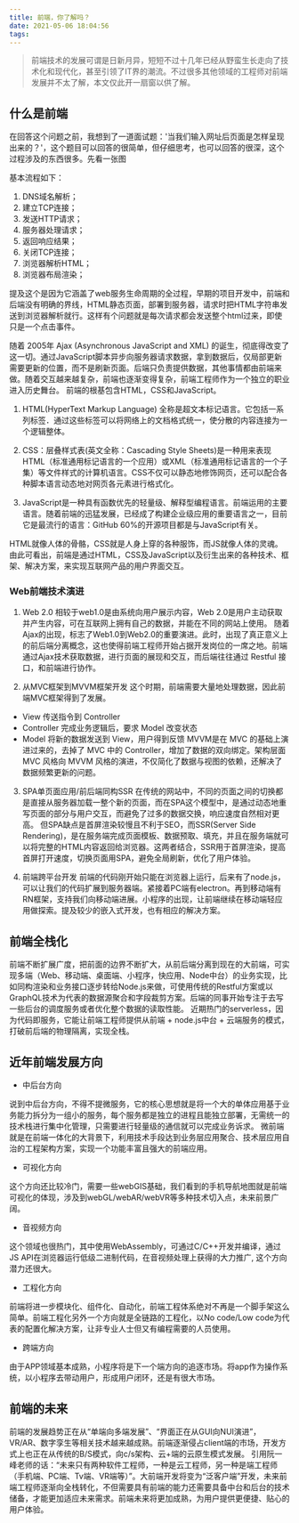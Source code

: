 ```yaml
---
title: 前端，你了解吗？
date: 2021-05-06 18:04:56
tags:
---
```


> 前端技术的发展可谓是日新月异，短短不过十几年已经从野蛮生长走向了技术化和现代化，甚至引领了IT界的潮流。不过很多其他领域的工程师对前端发展并不太了解，本文仅此开一扇窗以供了解。
## 什么是前端
在回答这个问题之前，我想到了一道面试题：'当我们输入网址后页面是怎样呈现出来的？'，这个题目可以回答的很简单，但仔细思考，也可以回答的很深，这个过程涉及的东西很多。先看一张图

基本流程如下：
1. DNS域名解析；
2. 建立TCP连接；
3. 发送HTTP请求；
4. 服务器处理请求；
5. 返回响应结果；
6. 关闭TCP连接；
7. 浏览器解析HTML；
8. 浏览器布局渲染；

提及这个是因为它涵盖了web服务生命周期的全过程，早期的项目开发中，前端和后端没有明确的界线，HTML静态页面，部署到服务器，请求时把HTML字符串发送到浏览器解析就行。这样有个问题就是每次请求都会发送整个html过来，即使只是一个点击事件。

随着 2005年 Ajax (Asynchronous JavaScript and XML) 的诞生，彻底得改变了这一切。通过JavaScript脚本异步向服务器请求数据，拿到数据后，仅局部更新需要更新的位置，而不是刷新页面。后端只负责提供数据，其他事情都由前端来做。随着交互越来越复杂，前端也逐渐变得复杂，前端工程师作为一个独立的职业进入历史舞台。
前端的根基包含HTML，CSS和JavaScript。
1. HTML(HyperText Markup Language) 全称是超文本标记语言。它包括一系列标签．通过这些标签可以将网络上的文档格式统一，使分散的内容连接为一个逻辑整体。

2. CSS：层叠样式表(英文全称：Cascading Style Sheets)是一种用来表现HTML（标准通用标记语言的一个应用）或XML（标准通用标记语言的一个子集）等文件样式的计算机语言。CSS不仅可以静态地修饰网页，还可以配合各种脚本语言动态地对网页各元素进行格式化。

3. JavaScript是一种具有函数优先的轻量级、解释型编程语言。前端运用的主要语言。随着前端的迅猛发展，已经成了构建企业级应用的重要语言之一，目前它是最流行的语言：GitHub 60%的开源项目都是与JavaScript有关。

HTML就像人体的骨骼，CSS就是人身上穿的各种服饰，而JS就像人体的灵魂。
由此可看出，前端是通过HTML，CSS及JavaScript以及衍生出来的各种技术、框架、解决方案，来实现互联网产品的用户界面交互。

### Web前端技术演进
1. Web 2.0
相较于web1.0是由系统向用户展示内容，Web 2.0是用户主动获取并产生内容，可在互联网上拥有自己的数据，并能在不同的网站上使用。
随着Ajax的出现，标志了Web1.0到Web2.0的重要演进。此时，出现了真正意义上的前后端分离概念，这也使得前端工程师开始占据开发岗位的一席之地。前端通过Ajax技术获取数据，进行页面的展现和交互，而后端往往通过 Restful 接口，和前端进行协作。

2. 从MVC框架到MVVM框架开发
这个时期，前端需要大量地处理数据，因此前端MVC框架得到了发展。

- View 传送指令到 Controller
- Controller 完成业务逻辑后，要求 Model 改变状态
- Model 将新的数据发送到 View，用户得到反馈
MVVM是在 MVC 的基础上演进过来的，去掉了 MVC 中的 Controller，增加了数据的双向绑定。架构层面 MVC 风格向 MVVM 风格的演进，不仅简化了数据与视图的依赖，还解决了数据频繁更新的问题。

3. SPA单页面应用/前后端同构SSR
在传统的网站中，不同的页面之间的切换都是直接从服务器加载一整个新的页面，而在SPA这个模型中，是通过动态地重写页面的部分与用户交互，而避免了过多的数据交换，响应速度自然相对更高。
但SPA缺点是首屏渲染较慢且不利于SEO，而SSR(Server Side Rendering)，是在服务端完成页面模板、数据预取、填充，并且在服务端就可以将完整的HTML内容返回给浏览器。这两者结合，SSR用于首屏渲染，提高首屏打开速度，切换页面用SPA，避免全局刷新，优化了用户体验。

4. 前端跨平台开发
前端的代码刚开始只能在浏览器上运行，后来有了node.js，可以让我们的代码扩展到服务器端。紧接着PC端有electron。再到移动端有RN框架，支持我们向移动端进展。小程序的出现，让前端继续在移动端轻应用做探索。提及较少的嵌入式开发，也有相应的解决方案。

## 前端全栈化
前端不断扩展广度，把前面的边界不断扩大，从前后端分离到现在的大前端，可实现多端（Web、移动端、桌面端、小程序，快应用、Node中台）的业务实现，比如同构渲染和业务接口逐步转给Node.js来做，可使用传统的Restful方案或以GraphQL技术为代表的数据源聚合和字段裁剪方案。后端的同事开始专注于去写一些后台的调度服务或者优化整个数据的读取性能。
近期热门的serverless，因为代码即服务，它能让前端工程师提供从前端 + node.js中台 + 云端服务的模式，打破前后端的物理隔离，实现全栈。

## 近年前端发展方向
- 中后台方向

说到中后台方向，不得不提微服务，它的核心思想就是将一个大的单体应用基于业务能力拆分为一组小的服务，每个服务都是独立的进程且能独立部署，无需统一的技术栈进行集中化管理，只需要进行轻量级的通信就可以完成业务诉求。
微前端就是在前端一体化的大背景下，利用技术手段达到业务层应用聚合、技术层应用自治的工程架构方案，实现一个功能丰富且强大的前端应用。

- 可视化方向

这个方向还比较冷门，需要一些webGIS基础，我们看到的手机导航地图就是前端可视化的体现，涉及到webGL/webAR/webVR等多种技术切入点，未来前景广阔。

- 音视频方向

这个领域也很热门，其中使用WebAssembly，可通过C/C++开发并编译，通过JS API在浏览器运行低级二进制代码，在音视频处理上获得的大力推广, 这个方向潜力还很大。

- 工程化方向

前端将进一步模块化、组件化、自动化，前端工程体系绝对不再是一个脚手架这么简单。前端工程化另外一个方向就是全链路的工程化，以No code/Low code为代表的配置化解决方案，让非专业人士但又有编程需要的人员使用。

- 跨端方向

由于APP领域基本成熟，小程序将是下一个端方向的追逐市场。将app作为操作系统，以小程序去带动用户，形成用户闭环，还是有很大市场。


## 前端的未来
前端的发展趋势正在从“单端向多端发展”、“界面正在从GUI向NUI演进”，VR/AR、数字孪生等相关技术越来越成熟。前端逐渐侵占client端的市场，开发方式上也正在从传统的B/S模式，向c/s架构、云+端的云原生模式发展。
引用阮一峰老师的话：“未来只有两种软件工程师，一种是云工程师，另一种是端工程师（手机端、PC端、Tv端、VR端等）”。大前端开发将变为“泛客户端”开发，未来前端工程师逐渐向全栈转化，不但需要具有前端的能力还需要具备中台和后台的技术储备，才能更加适应未来需求。前端未来将更加成熟，为用户提供更便捷、贴心的用户体验。